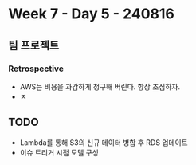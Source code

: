# Week 7 - Day 5 - 240816

## 팀 프로젝트
### Retrospective
- AWS는 비용을 과감하게 청구해 버린다. 항상 조심하자.
- ㅈ

## TODO
- Lambda를 통해 S3의 신규 데이터 병합 후 RDS 업데이트
- 이슈 트리거 시점 모델 구성